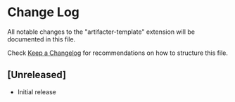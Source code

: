 # Change Log
All notable changes to the "artifacter-template" extension will be documented in this file.

Check [Keep a Changelog](http://keepachangelog.com/) for recommendations on how to structure this file.

## [Unreleased]
- Initial release